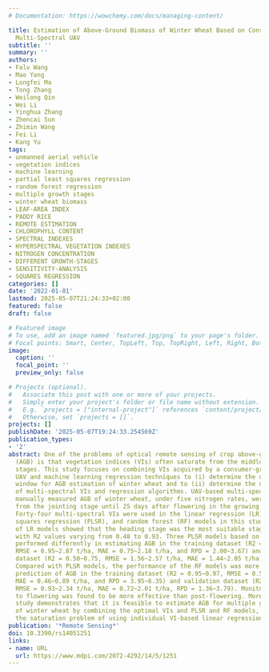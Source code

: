 ```yaml
---
# Documentation: https://wowchemy.com/docs/managing-content/

title: Estimation of Above-Ground Biomass of Winter Wheat Based on Consumer-Grade
  Multi-Spectral UAV
subtitle: ''
summary: ''
authors:
- Falv Wang
- Mao Yang
- Longfei Ma
- Tong Zhang
- Weilong Qin
- Wei Li
- Yinghua Zhang
- Zhencai Sun
- Zhimin Wang
- Fei Li
- Kang Yu
tags:
- unmanned aerial vehicle
- vegetation indices
- machine learning
- partial least squares regression
- random forest regression
- multiple growth stages
- winter wheat biomass
- LEAF-AREA INDEX
- PADDY RICE
- REMOTE ESTIMATION
- CHLOROPHYLL CONTENT
- SPECTRAL INDEXES
- HYPERSPECTRAL VEGETATION INDEXES
- NITROGEN CONCENTRATION
- DIFFERENT GROWTH-STAGES
- SENSITIVITY-ANALYSIS
- SQUARES REGRESSION
categories: []
date: '2022-01-01'
lastmod: 2025-05-07T21:24:33+02:00
featured: false
draft: false

# Featured image
# To use, add an image named `featured.jpg/png` to your page's folder.
# Focal points: Smart, Center, TopLeft, Top, TopRight, Left, Right, BottomLeft, Bottom, BottomRight.
image:
  caption: ''
  focal_point: ''
  preview_only: false

# Projects (optional).
#   Associate this post with one or more of your projects.
#   Simply enter your project's folder or file name without extension.
#   E.g. `projects = ["internal-project"]` references `content/project/deep-learning/index.md`.
#   Otherwise, set `projects = []`.
projects: []
publishDate: '2025-05-07T19:24:33.254569Z'
publication_types:
- '2'
abstract: One of the problems of optical remote sensing of crop above-ground biomass
  (AGB) is that vegetation indices (VIs) often saturate from the middle to late growth
  stages. This study focuses on combining VIs acquired by a consumer-grade multiple-spectral
  UAV and machine learning regression techniques to (i) determine the optimal time
  window for AGB estimation of winter wheat and to (ii) determine the optimal combination
  of multi-spectral VIs and regression algorithms. UAV-based multi-spectral data and
  manually measured AGB of winter wheat, under five nitrogen rates, were obtained
  from the jointing stage until 25 days after flowering in the growing season 2020/2021.
  Forty-four multi-spectral VIs were used in the linear regression (LR), partial least
  squares regression (PLSR), and random forest (RF) models in this study. Results
  of LR models showed that the heading stage was the most suitable stage for AGB prediction,
  with R2 values varying from 0.48 to 0.93. Three PLSR models based on different datasets
  performed differently in estimating AGB in the training dataset (R2 = 0.74~0.92,
  RMSE = 0.95~2.87 t/ha, MAE = 0.75~2.18 t/ha, and RPD = 2.00~3.67) and validation
  dataset (R2 = 0.50~0.75, RMSE = 1.56~2.57 t/ha, MAE = 1.44~2.05 t/ha, RPD = 1.45~1.89).
  Compared with PLSR models, the performance of the RF models was more stable in the
  prediction of AGB in the training dataset (R2 = 0.95~0.97, RMSE = 0.58~1.08 t/ha,
  MAE = 0.46~0.89 t/ha, and RPD = 3.95~6.35) and validation dataset (R2 = 0.83~0.93,
  RMSE = 0.93~2.34 t/ha, MAE = 0.72~2.01 t/ha, RPD = 1.36~3.79). Monitoring AGB prior
  to flowering was found to be more effective than post-flowering. Moreover, this
  study demonstrates that it is feasible to estimate AGB for multiple growth stages
  of winter wheat by combining the optimal VIs and PLSR and RF models, which overcomes
  the saturation problem of using individual VI-based linear regression models.
publication: '*Remote Sensing*'
doi: 10.3390/rs14051251
links:
- name: URL
  url: https://www.mdpi.com/2072-4292/14/5/1251
---
```

